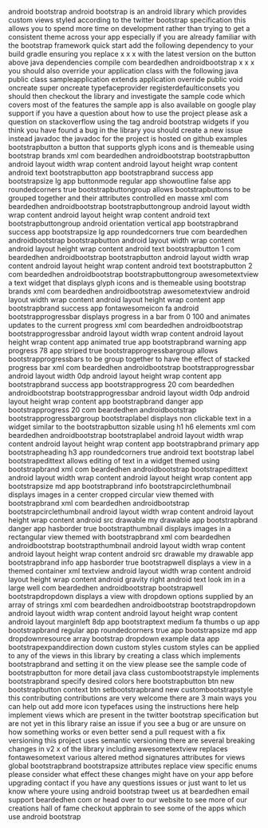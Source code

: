 android bootstrap android bootstrap is an android library which provides custom views styled according to the twitter bootstrap specification this allows you to spend more time on development rather than trying to get a consistent theme across your app especially if you are already familiar with the bootstrap framework quick start add the following dependency to your build gradle ensuring you replace x x x with the latest version on the button above java dependencies compile com beardedhen androidbootstrap x x x you should also override your application class with the following java public class sampleapplication extends application override public void oncreate super oncreate typefaceprovider registerdefaulticonsets you should then checkout the library and investigate the sample code which covers most of the features the sample app is also available on google play support if you have a question about how to use the project please ask a question on stackoverflow using the tag android bootstrap widgets if you think you have found a bug in the library you should create a new issue instead javadoc the javadoc for the project is hosted on github examples bootstrapbutton a button that supports glyph icons and is themeable using bootstrap brands xml com beardedhen androidbootstrap bootstrapbutton android layout width wrap content android layout height wrap content android text bootstrapbutton app bootstrapbrand success app bootstrapsize lg app buttonmode regular app showoutline false app roundedcorners true bootstrapbuttongroup allows bootstrapbuttons to be grouped together and their attributes controlled en masse xml com beardedhen androidbootstrap bootstrapbuttongroup android layout width wrap content android layout height wrap content android text bootstrapbuttongroup android orientation vertical app bootstrapbrand success app bootstrapsize lg app roundedcorners true com beardedhen androidbootstrap bootstrapbutton android layout width wrap content android layout height wrap content android text bootstrapbutton 1 com beardedhen androidbootstrap bootstrapbutton android layout width wrap content android layout height wrap content android text bootstrapbutton 2 com beardedhen androidbootstrap bootstrapbuttongroup awesometextview a text widget that displays glyph icons and is themeable using bootstrap brands xml com beardedhen androidbootstrap awesometextview android layout width wrap content android layout height wrap content app bootstrapbrand success app fontawesomeicon fa android bootstrapprogressbar displays progress in a bar from 0 100 and animates updates to the current progress xml com beardedhen androidbootstrap bootstrapprogressbar android layout width wrap content android layout height wrap content app animated true app bootstrapbrand warning app progress 78 app striped true bootstrapprogressbargroup allows bootstrapprogressbars to be group together to have the effect of stacked progress bar xml com beardedhen androidbootstrap bootstrapprogressbar android layout width 0dp android layout height wrap content app bootstrapbrand success app bootstrapprogress 20 com beardedhen androidbootstrap bootstrapprogressbar android layout width 0dp android layout height wrap content app bootstrapbrand danger app bootstrapprogress 20 com beardedhen androidbootstrap bootstrapprogressbargroup bootstraplabel displays non clickable text in a widget similar to the bootstrapbutton sizable using h1 h6 elements xml com beardedhen androidbootstrap bootstraplabel android layout width wrap content android layout height wrap content app bootstrapbrand primary app bootstrapheading h3 app roundedcorners true android text bootstrap label bootstrapedittext allows editing of text in a widget themed using bootstrapbrand xml com beardedhen androidbootstrap bootstrapedittext android layout width wrap content android layout height wrap content app bootstrapsize md app bootstrapbrand info bootstrapcirclethumbnail displays images in a center cropped circular view themed with bootstrapbrand xml com beardedhen androidbootstrap bootstrapcirclethumbnail android layout width wrap content android layout height wrap content android src drawable my drawable app bootstrapbrand danger app hasborder true bootstrapthumbnail displays images in a rectangular view themed with bootstrapbrand xml com beardedhen androidbootstrap bootstrapthumbnail android layout width wrap content android layout height wrap content android src drawable my drawable app bootstrapbrand info app hasborder true bootstrapwell displays a view in a themed container xml textview android layout width wrap content android layout height wrap content android gravity right android text look im in a large well com beardedhen androidbootstrap bootstrapwell bootstrapdropdown displays a view with dropdown options supplied by an array of strings xml com beardedhen androidbootstrap bootstrapdropdown android layout width wrap content android layout height wrap content android layout marginleft 8dp app bootstraptext medium fa thumbs o up app bootstrapbrand regular app roundedcorners true app bootstrapsize md app dropdownresource array bootstrap dropdown example data app bootstrapexpanddirection down custom styles custom styles can be applied to any of the views in this library by creating a class which implements bootstrapbrand and setting it on the view please see the sample code of bootstrapbutton for more detail java class custombootstrapstyle implements bootstrapbrand specify desired colors here bootstrapbutton btn new bootstrapbutton context btn setbootstrapbrand new custombootstrapstyle this contributing contributions are very welcome there are 3 main ways you can help out add more icon typefaces using the instructions here help implement views which are present in the twitter bootstrap specification but are not yet in this library raise an issue if you see a bug or are unsure on how something works or even better send a pull request with a fix versioning this project uses semantic versioning there are several breaking changes in v2 x of the library including awesometextview replaces fontawesometext various altered method signatures attributes for views global bootstrapbrand bootstrapsize attributes replace view specific enums please consider what effect these changes might have on your app before upgrading contact if you have any questions issues or just want to let us know where youre using android bootstrap tweet us at beardedhen email support beardedhen com or head over to our website to see more of our creations hall of fame checkout appbrain to see some of the apps which use android bootstrap